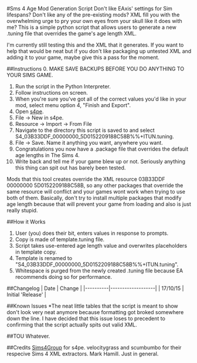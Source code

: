 #Sms 4 Age Mod Generation Script
Don't like EAxis' settings for Sim lifespans? Don't like any of the pre-existing mods? XML fill you with the overwhelming urge to pry your own eyes from your skull like it does with me?
This is a simple python script that allows users to generate a new .tuning file that overrides the game's age length XML.

I'm currently still testing this and the XML that it generates. If you want to help that would be neat but if you don't like packaging up untested XML and adding it to your game, maybe give this a pass for the moment.

##Instructions
0. MAKE SAVE BACKUPS BEFORE YOU DO ANYTHING TO YOUR SIMS GAME.
1. Run the script in the Python Interpreter.
2. Follow instructions on screen.
3. When you're sure you've got all of the correct values you'd like in your mod, select menu option 4, "Finish and Export".
4. Open [s4pe](https://github.com/Kuree/Sims4Tools/releases).
5. File -> New in s4pe.
6. Resource -> Import -> From File
7. Navigate to the directory this script is saved to and select S4_03B33DDF_00000000_5D0152209188C58B%%+ITUN.tuning.
8. File -> Save. Name it anything you want, anywhere you want.
9. Congratulations you now have a .package file that overrides the default age lengths in The Sims 4.
10. Write back and tell me if your game blew up or not. Seriously anything this thing can spit out has barely been tested.

Mods that this tool creates override the XML resource 03B33DDF 00000000 5D0152209188C58B, so any other packages that override the same resource will conflict and your games wont work when trying to use both of them.
Basically, don't try to install multiple packages that modify age length because that will prevent your game from loading and also is just really stupid.

##How it Works
1. User (you) does their bit, enters values in response to prompts.
2. Copy is made of template.tuning file.
3. Script takes use-entered age length value and overwrites placeholders in template copy.
4. Template is renamed to "S4_03B33DDF_00000000_5D0152209188C58B%%+ITUN.tuning".
5. Whitespace is purged from the newly created .tuning file because EA recommends doing so for performance.

##Changelog
| Date     | Change            |
|----------|-------------------|
| 17/10/15 | Initial 'Release' |

##Known Issues
*The neat little tables that the script is meant to show don't look very neat anymore because formatting got broked somewhere down the line. I have decided that this issue loses to precedent to confirming that the script actually spits out valid XML.

##TOU
Whatever.

##Credits
[Sims4Group](http://sims4group.github.io/) for s4pe.
velocitygrass and scumbumbo for their respecive Sims 4 XML extractors.
Mark Hamill. Just in general.
